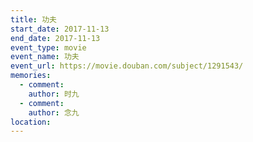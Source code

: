 ```yaml
---
title: 功夫
start_date: 2017-11-13
end_date: 2017-11-13
event_type: movie
event_name: 功夫
event_url: https://movie.douban.com/subject/1291543/
memories:
  - comment: 
    author: 时九
  - comment: 
    author: 念九  
location: 
---
```

